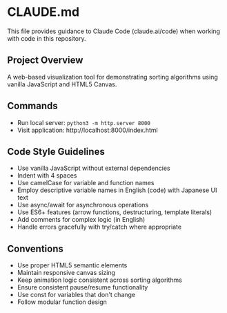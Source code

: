 # CLAUDE.md

This file provides guidance to Claude Code (claude.ai/code) when working with code in this repository.

## Project Overview
A web-based visualization tool for demonstrating sorting algorithms using vanilla JavaScript and HTML5 Canvas.

## Commands
- Run local server: `python3 -m http.server 8000`
- Visit application: http://localhost:8000/index.html

## Code Style Guidelines
- Use vanilla JavaScript without external dependencies
- Indent with 4 spaces
- Use camelCase for variable and function names
- Employ descriptive variable names in English (code) with Japanese UI text
- Use async/await for asynchronous operations
- Use ES6+ features (arrow functions, destructuring, template literals)
- Add comments for complex logic (in English)
- Handle errors gracefully with try/catch where appropriate

## Conventions
- Use proper HTML5 semantic elements
- Maintain responsive canvas sizing
- Keep animation logic consistent across sorting algorithms
- Ensure consistent pause/resume functionality
- Use const for variables that don't change
- Follow modular function design